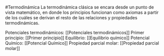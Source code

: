 #Termodinámica
La termodinámica clásica se encara desde un punto de vista matemático, en donde los principios funcionan como axiomas a partir de los cuáles se derivan el resto de las relaciones y propiedades termodinámicas.

Potenciales termodinámicos: [[Potenciales termodinámicos]]
Primer principio: [[Primer principio]]
Equilibrio: [[Equilibrio químico]]
Potencial Químico: [[Potencial Químico]]
Propiedad parcial molar: [[Propiedad parcial molar]]